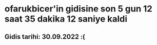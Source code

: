 # ofarukbicer'in gidisine son 5 gun 12 saat 35 dakika 12 saniye kaldi

## Gidis tarihi: 30.09.2022 :(